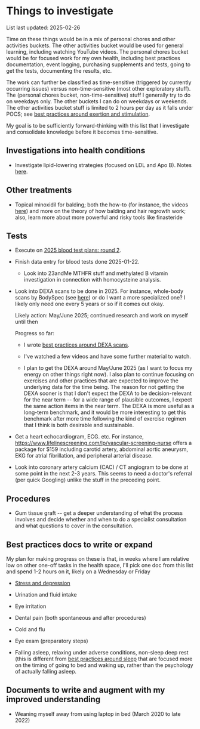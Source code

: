 # Things to investigate

List last updated: 2025-02-26

Time on these things would be in a mix of personal chores and other
activities buckets. The other activities bucket would be used for
general learning, including watching YouTube videos. The personal
chores bucket would be for focused work for my own health, including
best practices documentation, event logging, purchasing supplements
and tests, going to get the tests, documenting the results, etc.

The work can further be classified as time-sensitive (triggered by
currently occurring issues) versus non-time-sensitive (most other
exploratory stuff). The (personal chores bucket, non-time-sensitive)
stuff I generally try to do on weekdays only. The other buckets I can
do on weekdays or weekends. The other activities bucket stuff is
limited to 2 hours per day as it falls under POCS; see [best practices
around exertion and
stimulation](../best-practices/best-practices-around-exertion-and-stimulation.md).

My goal is to be sufficiently forward-thinking with this list that I
investigate and consolidate knowledge before it becomes
time-sensitive.

## Investigations into health conditions

* Investigate lipid-lowering strategies (focused on LDL and Apo
  B). Notes [here](lipid-lowering-strategies.md).

## Other treatments

* Topical minoxidil for balding; both the how-to (for instance, the
  videos
  [here](https://www.youtube.com/results?search_query=how+to+use+minoxidil))
  and more on the theory of how balding and hair regrowth work; also,
  learn more about more powerful and risky tools like finasteride

## Tests

* Execute on [2025 blood test plans: round
  2](../events/2025/2025-blood-test-plans-round-2.md).

* Finish data entry for blood tests done 2025-01-22.

  * Look into 23andMe MTHFR stuff and methylated B vitamin
    investigation in connection with homocysteine analysis.

* Look into DEXA scans to be done in 2025. For instance, whole-body
  scans by BodySpec (see
  [here](https://www.bodyspec.com/blog/post/dexa_faq)) or do I want a
  more specialized one? I likely only need one every 5 years or so if
  it comes out okay.

  Likely action: May/June 2025; continued research and work on myself
  until then

  Progress so far:

  * I wrote [best practices around DEXA
    scans](../best-practices/best-practices-around-dexa-scans.md).

  * I've watched a few videos and have some further material to watch.

  * I plan to get the DEXA around May/June 2025 (as I want to focus my
    energy on other things right now). I also plan to continue
    focusing on exercises and other practices that are expected to
    improve the underlying data for the time being. The reason for not
    getting the DEXA sooner is that I don't expect the DEXA to be
    decision-relevant for the near term -- for a wide range of
    plausible outcomes, I expect the same action items in the near
    term. The DEXA is more useful as a long-term benchmark, and it
    would be more interesting to get this benchmark after more time
    following the kind of exercise regimen that I think is both
    desirable and sustainable.

* Get a heart echocardiogram, ECG. etc. For instance,
  https://www.lifelinescreening.com/lp/vascular-screening-nurse offers
  a package for $159 including carotid artery, abdominal aortic
  aneurysm, EKG for atrial fibrillation, and peripheral arterial
  disease.

* Look into coronary artery calcium (CAC) / CT angiogram to be done at
  some point in the next 2-3 years. This seems to need a doctor's
  referral (per quick Googling) unlike the stuff in the preceding
  point.

## Procedures

* Gum tissue graft -- get a deeper understanding of what the process
  involves and decide whether and when to do a specialist consultation
  and what questions to cover in the consultation.

## Best practices docs to write or expand

My plan for making progress on these is that, in weeks where I am
relative low on other one-off tasks in the health space, I'll pick one
doc from this list and spend 1-2 hours on it, likely on a Wednesday or
Friday

* [Stress and depression](../best-practices/best-practices-around-stress-and-depression.md)

* Urination and fluid intake

* Eye irritation

* Dental pain (both spontaneous and after procedures)

* Cold and flu

* Eye exam (preparatory steps)

* Falling asleep, relaxing under adverse conditions, non-sleep deep
  rest (this is different from [best practices around
  sleep](../best-practices/best-practices-around-sleep.md) that are
  focused more on the timing of going to bed and waking up, rather
  than the psychology of actually falling asleep.

## Documents to write and augment with my improved understanding

* Weaning myself away from using laptop in bed (March 2020 to late 2022)
